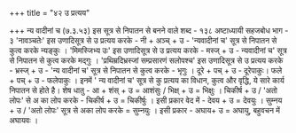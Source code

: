 +++
title = "४२ उ प्रत्यय"

+++
न्य वादीनां च (७.३.५३)
इस सूत्र से निपातन से बनने वाले शब्द -
१३८
अष्टाध्यायी सहजबोध भाग - ३
'नावञ्चतेः' इस उणादिसूत्र से उ प्रत्यय करके - नी + अञ्च् + उ - 'न्यवादीनां च' सूत्र से निपातन से कुत्व करके न्यङ्कुः ।
'मिमस्जिभ्य उः' इस उणादिसूत्र से उ प्रत्यय करके - मस्ज् + उ - न्यवादीनां च' सूत्र से निपातन से कुत्व करके मद्गुः ।
'प्रथिम्रदिभ्रस्जां सम्प्रसारणं सलोपश्च' इस उणादिसूत्र से उ प्रत्यय करके - भ्रस्ज् + उ - 'न्य वादीनां च' सूत्र से निपातन से कुत्व करके - भृगुः ।
दूरे + पच् + उ - दूरेपाकुः। फले + पच् + उ - फलेपाकुः । इनमें ' न्य वादीनां च' सूत्र से कु प्रत्यय का विधान, कुत्व और वृद्धि, ये सारे कार्य निपातन
से होते है।
शेष धातु - आ + शंस् + उ = आशंसुः / भिक्ष् + उ = भिक्षुः । चिकीर्ष + उ / 'अतो लोपः' से अ का लोप करके - चिकीर्ष + उ = चिकीर्षुः ।
इसी प्रकार वेद में - देवय + उ = देवयुः । सुम्नय + उ / 'अतो लोपः' सूत्र से अका लोप करके = सुम्नयुः । इसी प्रकार - अघाय+ उ = अघायु, बहुवचन में अघायवः ।